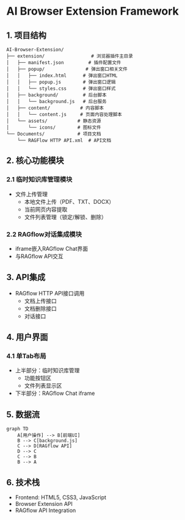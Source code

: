 # AI Browser Extension Framework

## 1. 项目结构
```
AI-Browser-Extension/
├── extension/                 # 浏览器插件主目录
│   ├── manifest.json         # 插件配置文件
│   ├── popup/               # 弹出窗口相关文件
│   │   ├── index.html      # 弹出窗口HTML
│   │   ├── popup.js        # 弹出窗口逻辑
│   │   └── styles.css      # 弹出窗口样式
│   ├── background/         # 后台脚本
│   │   └── background.js   # 后台服务
│   ├── content/           # 内容脚本
│   │   └── content.js     # 页面内容处理脚本
│   └── assets/           # 静态资源
│       └── icons/        # 图标文件
└── Documents/            # 项目文档
    └── RAGFlow HTTP API.xml  # API文档
```

## 2. 核心功能模块

### 2.1 临时知识库管理模块
- 文件上传管理
  - 本地文件上传（PDF、TXT、DOCX）
  - 当前网页内容提取
  - 文件列表管理（锁定/解锁、删除）
  
### 2.2 RAGflow对话集成模块
- iframe嵌入RAGflow Chat界面
- 与RAGflow API交互

## 3. API集成
- RAGflow HTTP API接口调用
  - 文档上传接口
  - 文档删除接口
  - 对话接口

## 4. 用户界面
### 4.1 单Tab布局
- 上半部分：临时知识库管理
  - 功能按钮区
  - 文件列表显示区
- 下半部分：RAGflow Chat iframe

## 5. 数据流
```mermaid
graph TD
    A[用户操作] --> B[前端UI]
    B --> C[background.js]
    C --> D[RAGflow API]
    D --> C
    C --> B
    B --> A
```

## 6. 技术栈
- Frontend: HTML5, CSS3, JavaScript
- Browser Extension API
- RAGflow API Integration
